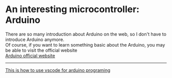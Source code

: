 # An interesting microcontroller: Arduino  
There are so many introduction about Arduino on the web, so I don't have to introduce Arduino anymore.  
Of course, if you want to learn something basic about the Arduino, you may be able to visit the official website  
[Arduino official website](https://www.arduino.cc/)
****
[This is how to use vscode for arduino programing](https://github.com/wujinhjun/wujinhjuns-openhardware/blob/main/Arduino_exercise/How%20to%20use%20vscode%20to%20program%20arduino.md)
